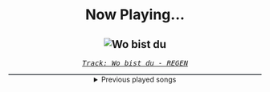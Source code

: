 <div align="center"> 
<h1>Now Playing...</h1>

![Wo bist du](https://i.scdn.co/image/ab67616d00001e02f7b0112b800961fb3beb6601)
--
_<samp><a href="https://open.spotify.com/track/0ghDYIKf8SiyUwVWAuJllT">Track: Wo bist du - REGEN</a></samp>_

<div style="border: 1px #4B5054 solid"></div>
<details>
  <summary>
    Previous played songs
  </summary>
  <table>
    <thead>
      <tr>
        <th>
          Artist
        </th>
        <th>
          Song
        </th>
        <th>
          Link
        </th>
      </tr>
    </thead>
    <tbody>
      <tr><td>REGEN</td><td>Wo bist du</td><td><a href="https://open.spotify.com/track/0ghDYIKf8SiyUwVWAuJllT">https://open.spotify.com/track/0ghDYIKf8SiyUwVWAuJllT</a></td></tr><tr><td>REGEN</td><td>Wo bist du</td><td><a href="https://open.spotify.com/track/0ghDYIKf8SiyUwVWAuJllT">https://open.spotify.com/track/0ghDYIKf8SiyUwVWAuJllT</a></td></tr><tr><td>REGEN</td><td>Wo bist du</td><td><a href="https://open.spotify.com/track/0ghDYIKf8SiyUwVWAuJllT">https://open.spotify.com/track/0ghDYIKf8SiyUwVWAuJllT</a></td></tr><tr><td>Outline In Color</td><td>Quicksand</td><td><a href="https://open.spotify.com/track/4dN3xNckm7ldEHr3ltVwtf">https://open.spotify.com/track/4dN3xNckm7ldEHr3ltVwtf</a></td></tr><tr><td>Outline In Color</td><td>Quicksand</td><td><a href="https://open.spotify.com/track/4dN3xNckm7ldEHr3ltVwtf">https://open.spotify.com/track/4dN3xNckm7ldEHr3ltVwtf</a></td></tr><tr><td>Outline In Color</td><td>Quicksand</td><td><a href="https://open.spotify.com/track/4dN3xNckm7ldEHr3ltVwtf">https://open.spotify.com/track/4dN3xNckm7ldEHr3ltVwtf</a></td></tr><tr><td>Outline In Color</td><td>Quicksand</td><td><a href="https://open.spotify.com/track/4dN3xNckm7ldEHr3ltVwtf">https://open.spotify.com/track/4dN3xNckm7ldEHr3ltVwtf</a></td></tr><tr><td>Outline In Color</td><td>Quicksand</td><td><a href="https://open.spotify.com/track/4dN3xNckm7ldEHr3ltVwtf">https://open.spotify.com/track/4dN3xNckm7ldEHr3ltVwtf</a></td></tr><tr><td>Breed 77</td><td>La Ultima Hora</td><td><a href="https://open.spotify.com/track/5QvRe4nDXKfaJmdCHgZ0EH">https://open.spotify.com/track/5QvRe4nDXKfaJmdCHgZ0EH</a></td></tr><tr><td>Breed 77</td><td>La Ultima Hora</td><td><a href="https://open.spotify.com/track/5QvRe4nDXKfaJmdCHgZ0EH">https://open.spotify.com/track/5QvRe4nDXKfaJmdCHgZ0EH</a></td></tr><tr><td>Breed 77</td><td>La Ultima Hora</td><td><a href="https://open.spotify.com/track/5QvRe4nDXKfaJmdCHgZ0EH">https://open.spotify.com/track/5QvRe4nDXKfaJmdCHgZ0EH</a></td></tr><tr><td>Breed 77</td><td>La Ultima Hora</td><td><a href="https://open.spotify.com/track/5QvRe4nDXKfaJmdCHgZ0EH">https://open.spotify.com/track/5QvRe4nDXKfaJmdCHgZ0EH</a></td></tr><tr><td>Breed 77</td><td>La Ultima Hora</td><td><a href="https://open.spotify.com/track/5QvRe4nDXKfaJmdCHgZ0EH">https://open.spotify.com/track/5QvRe4nDXKfaJmdCHgZ0EH</a></td></tr><tr><td>Breed 77</td><td>La Ultima Hora</td><td><a href="https://open.spotify.com/track/5QvRe4nDXKfaJmdCHgZ0EH">https://open.spotify.com/track/5QvRe4nDXKfaJmdCHgZ0EH</a></td></tr><tr><td>Breed 77</td><td>La Ultima Hora</td><td><a href="https://open.spotify.com/track/5QvRe4nDXKfaJmdCHgZ0EH">https://open.spotify.com/track/5QvRe4nDXKfaJmdCHgZ0EH</a></td></tr><tr><td>Evans Blue</td><td>Erase My Scars</td><td><a href="https://open.spotify.com/track/6njppEOeoUxbEx1BAXsF8p">https://open.spotify.com/track/6njppEOeoUxbEx1BAXsF8p</a></td></tr><tr><td>Breaking Benjamin</td><td>Fade Away</td><td><a href="https://open.spotify.com/track/6PkquTvmXuL0BuHqC0nZEB">https://open.spotify.com/track/6PkquTvmXuL0BuHqC0nZEB</a></td></tr><tr><td>Nonpoint</td><td>Divided.. Conquer Them</td><td><a href="https://open.spotify.com/track/33PLlXkjlbEEogLlHA7hyJ">https://open.spotify.com/track/33PLlXkjlbEEogLlHA7hyJ</a></td></tr><tr><td>Orbit Culture</td><td>Alienated</td><td><a href="https://open.spotify.com/track/2XYiG3Hk8npxB78QbN5gqA">https://open.spotify.com/track/2XYiG3Hk8npxB78QbN5gqA</a></td></tr><tr><td>Breaking Benjamin</td><td>Had Enough</td><td><a href="https://open.spotify.com/track/7u93rCmIM9mBoT4mvfUBTZ">https://open.spotify.com/track/7u93rCmIM9mBoT4mvfUBTZ</a></td></tr>
    </tbody>
  </table>
</details>

</div>
